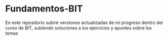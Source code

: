# Fundamentos-BIT
En este repositorio subiré versiones actualizadas de mi progreso dentro del curso de BIT, subiendo soluciones a los ejercicios y apuntes sobre los temas
